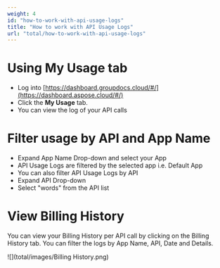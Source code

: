 ```yaml
---
weight: 4
id: "how-to-work-with-api-usage-logs"
title: "How to work with API Usage Logs"
url: "total/how-to-work-with-api-usage-logs"
---
```







# Using **My Usage** tab #

* Log into [https://dashboard.groupdocs.cloud/#/](https://dashboard.aspose.cloud/#/)
* Click the **My Usage** tab.
* You can view the log of your API calls

# Filter usage by API and App Name #

* Expand App Name Drop-down and select your App
* API Usage Logs are filtered by the selected app i.e. Default App
* You can also filter API Usage Logs by API
* Expand API Drop-down
* Select "words" from the API list

# View Billing History #

You can view your Billing History per API call by clicking on the Billing History tab. You can filter the logs by App Name, API, Date and Details.

![](total/images/Billing History.png)